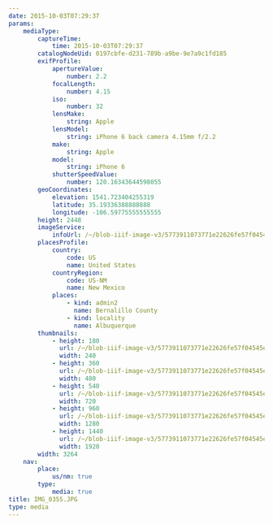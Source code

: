 ```yaml
---
date: 2015-10-03T07:29:37
params:
    mediaType:
        captureTime:
            time: 2015-10-03T07:29:37
        catalogNodeUid: 0197cbfe-d231-789b-a9be-9e7a9c1fd185
        exifProfile:
            apertureValue:
                number: 2.2
            focalLength:
                number: 4.15
            iso:
                number: 32
            lensMake:
                string: Apple
            lensModel:
                string: iPhone 6 back camera 4.15mm f/2.2
            make:
                string: Apple
            model:
                string: iPhone 6
            shutterSpeedValue:
                number: 120.16343644598055
        geoCoordinates:
            elevation: 1541.723404255319
            latitude: 35.19336388888888
            longitude: -106.59775555555555
        height: 2448
        imageService:
            infoUrl: /~/blob-iiif-image-v3/5773911073771e22626fe57f04545e9c55bf0aa31f42e1d5398205b2a8b871fa/info.json
        placesProfile:
            country:
                code: US
                name: United States
            countryRegion:
                code: US-NM
                name: New Mexico
            places:
                - kind: admin2
                  name: Bernalillo County
                - kind: locality
                  name: Albuquerque
        thumbnails:
            - height: 180
              url: /~/blob-iiif-image-v3/5773911073771e22626fe57f04545e9c55bf0aa31f42e1d5398205b2a8b871fa/full/240%2C180/0/default.jpg
              width: 240
            - height: 360
              url: /~/blob-iiif-image-v3/5773911073771e22626fe57f04545e9c55bf0aa31f42e1d5398205b2a8b871fa/full/480%2C360/0/default.jpg
              width: 480
            - height: 540
              url: /~/blob-iiif-image-v3/5773911073771e22626fe57f04545e9c55bf0aa31f42e1d5398205b2a8b871fa/full/720%2C540/0/default.jpg
              width: 720
            - height: 960
              url: /~/blob-iiif-image-v3/5773911073771e22626fe57f04545e9c55bf0aa31f42e1d5398205b2a8b871fa/full/1280%2C960/0/default.jpg
              width: 1280
            - height: 1440
              url: /~/blob-iiif-image-v3/5773911073771e22626fe57f04545e9c55bf0aa31f42e1d5398205b2a8b871fa/full/1920%2C1440/0/default.jpg
              width: 1920
        width: 3264
    nav:
        place:
            us/nm: true
        type:
            media: true
title: IMG_0355.JPG
type: media
---
```

